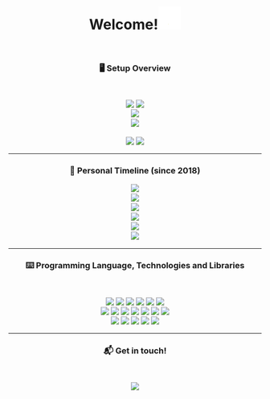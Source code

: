 <h1 align="center">Welcome!<img src="https://github.com/Kathryn-Jie/Kathryn-Jie/blob/main/wave.gif" width="45px"/></h1>

<br/>

<h3 align="center">🖥️ Setup Overview</h3>
<br>
<p align="center">
  <img src="https://img.shields.io/badge/Main System-Mac Mini (Apple M2, 16GB/256GB) + 1TB NVMe SSD-292e33?style=flat-square">  <img src="https://img.shields.io/badge/Docking Station-DELL Universal USB&ndash;C, Model UD22-292e33?style=flat-square">
  <br>
  <img src="https://img.shields.io/badge/Displays-LG 32UQ750 (31.5in 4K144, Main) + Samsung U32J59x (32in 4K60, Secondary) + VCHANCE Portable Monitor (13.3in, OLED, 4K60, Secondary)-292e33?style=flat-square">
  <br>
  <img src="https://img.shields.io/badge/Peripherals-Logi MX Mechanical Mini and MX Master 3s + EMEET S600 Webcam + Husky Howl Microphone-292e33?style=flat-square">
  <br><br>
  <img src="https://img.shields.io/badge/IDE-PyCharm Professional-292e33?style=flat-square&logo=pycharm&logoColor=fff">
  <img src="https://img.shields.io/badge/Languages-Portuguese, English-292e33?style=flat-square&logo=messenger&logoColor=fff">
</p>

---

<h3 align="center">🚀 Personal Timeline (since 2018)</h3>
<p align="center">
  <img src="https://img.shields.io/badge/May 2018-Started B. Sc in Computer Science at UFOPA-292e33?style=flat-square">
  <br>
  <img src="https://img.shields.io/badge/August 2018 &ndash; February 2022-Research Fellow at UFOPA-292e33?style=flat-square">
  <br>
  <img src="https://img.shields.io/badge/July 2022-Started as a Jr. Data Engineer at Turivius-292e33?style=flat-square">
  <br>
  <img src="https://img.shields.io/badge/March 2023-Contestant in the 2022/23 SBC/ICPC Programming Marathon (Brazilian Finals)-292e33?style=flat-square">
  <br>
  <img src="https://img.shields.io/badge/May 2024-Finished B. Sc in Computer Science at UFOPA-292e33?style=flat-square">
  <br>
  <img src="https://img.shields.io/badge/June 2024-Started as a Python Backend Developer at Turivius-292e33?style=flat-square">
</p>

---

<h3 align="center">
  ⌨️ Programming Language, Technologies and Libraries
</h3>
<br/>
<p align="center">
  <img style="width: auto;" src="https://img.shields.io/badge/Python-292e33?style=flat-square&logo=Python&logoColor=fff"> 
  <img style="width: auto;" src="https://img.shields.io/badge/Git-292e33?style=flat-square&logo=Git&logoColor=fff">
  
  <img style="width: auto;" src="https://img.shields.io/badge/Selenium WebDriver-292e33?style=flat-square&logo=Selenium&logoColor=fff">
  <img style="width: auto;" src="https://img.shields.io/badge/OpenSearch-292e33?style=flat-square&logo=OpenSearch&logoColor=fff">
  <img style="width: auto;" src="https://img.shields.io/badge/MongoDB-292e33?style=flat-square&logo=MongoDB&logoColor=fff">
  <img style="width: auto;" src="https://img.shields.io/badge/PostgreSQL-292e33?style=flat-square&logo=PostgreSQL&logoColor=fff">
  <br>
  <img style="width: auto;" src="https://img.shields.io/badge/RabbitMQ-292e33?style=flat-square&logo=RabbitMQ&logoColor=fff">
  <img style="width: auto;" src="https://img.shields.io/badge/Docker-292e33?style=flat-square&logo=Docker&logoColor=fff">
  <img style="width: auto;" src="https://img.shields.io/badge/AWS-292e33?style=flat-square&logo=amazon&logoColor=fff">
  <img style="width: auto;" src="https://img.shields.io/badge/GCP-292e33?style=flat-square&logo=google-cloud&logoColor=fff">
  <img style="width: auto;" src="https://img.shields.io/badge/Django-292e33?style=flat-square&logo=Django&logoColor=fff">
  <img style="width: auto;" src="https://img.shields.io/badge/Flask-292e33?style=flat-square&logo=Flask&logoColor=fff">
  <img style="width: auto;" src="https://img.shields.io/badge/FastAPI-292e33?style=flat-square&logo=FastAPI&logoColor=fff">
  <br>
  <img style="width: auto;" src="https://img.shields.io/badge/HTML-292e33?style=flat-square">
  <img style="width: auto;" src="https://img.shields.io/badge/XPath-292e33?style=flat-square">
  <img style="width: auto;" src="https://img.shields.io/badge/Regular Expressions-292e33?style=flat-square">
  <img style="width: auto;" src="https://img.shields.io/badge/BeautifulSoup4-292e33?style=flat-square">
  <img style="width: auto;" src="https://img.shields.io/badge/Requests&ndash;HTML-292e33?style=flat-square">
</p>

---
<h3 align="center">
  📬 Get in touch!
</h3>
<br/>
<p align="center">
  <a href="https://www.linkedin.com/in/lucasdfr/"><img style="width: 108px;" src="https://img.shields.io/badge/LinkedIn-292e33?style=flat-square&logo=LinkedIn&logoColor=fff"></a>
</p>
